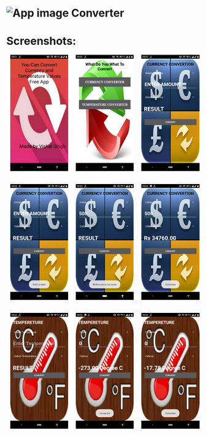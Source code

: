 # <img alt="App image" src="Screenshots/joblogo.jpg" width="5%"> Converter

 # Screenshots:

<div style="display:flex;">
<img alt="App image" src="Screenshots/img1.png" width="30%" hspace="10">
<img alt="App image" src="Screenshots/img2.png " width="30%" hspace="10">
<img alt="App image" src="Screenshots/img3.png " width="30%" hspace="10">

</div>
<br/>
<br/>
<div style="display:flex;">
<img alt="App image" src="Screenshots/img4.png" width="30%" hspace="10">
<img alt="App image" src="Screenshots/img5.png " width="30%" hspace="10">
<img alt="App image" src="Screenshots/img6.png " width="30%" hspace="10">

</div>
<br/>
<br/>
<div style="display:flex;">
<img alt="App image" src="Screenshots/img7.png" width="30%" hspace="10">
<img alt="App image" src="Screenshots/img8.png " width="30%" hspace="10">
<img alt="App image" src="Screenshots/img9.png " width="30%" hspace="10">

</div>
